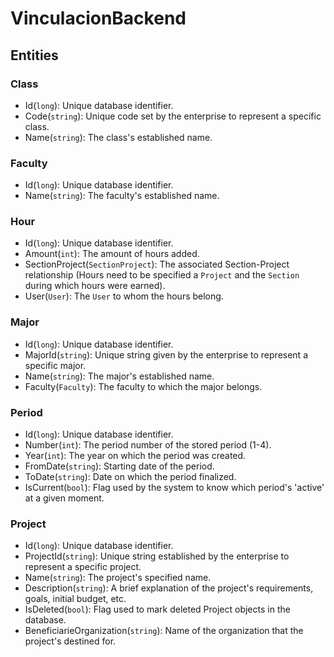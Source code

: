 # VinculacionBackend

## Entities

### Class
* Id(`long`): Unique database identifier.
* Code(`string`): Unique code set by the enterprise to represent a specific class.
* Name(`string`): The class's established name.

### Faculty
* Id(`long`): Unique database identifier.
* Name(`string`): The faculty's established name.

### Hour
* Id(`long`): Unique database identifier.
* Amount(`int`): The amount of hours added.
* SectionProject(`SectionProject`): The associated Section-Project relationship (Hours need to be specified a `Project` and the `Section` during which hours were earned).
* User(`User`): The `User` to whom the hours belong. 

### Major
* Id(`long`): Unique database identifier.
* MajorId(`string`): Unique string given by the enterprise to represent a specific major.
*  Name(`string`): The major's established name.
*  Faculty(`Faculty`): The faculty to which the major belongs.

### Period
* Id(`long`): Unique database identifier.
* Number(`int`): The period number of the stored period (1-4).
* Year(`int`): The year on which the period was created.
* FromDate(`string`): Starting date of the period.
* ToDate(`string`): Date on which the period finalized.
* IsCurrent(`bool`): Flag used by the system to know which period's 'active' at a given moment.

### Project
* Id(`long`): Unique database identifier.
* ProjectId(`string`): Unique string established by the enterprise to represent a specific project.
* Name(`string`): The project's specified name.
* Description(`string`): A brief explanation of the project's requirements, goals, initial budget, etc.
* IsDeleted(`bool`): Flag used to mark deleted Project objects in the database.
* BeneficiarieOrganization(`string`): Name of the organization that the project's destined for.




